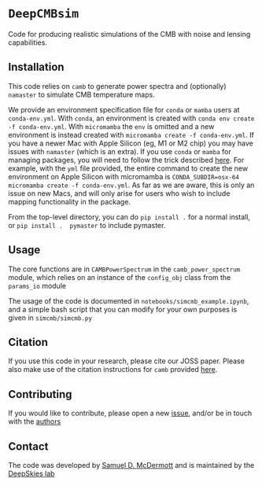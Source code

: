 # `DeepCMBsim`

Code for producing realistic simulations of the CMB with noise and lensing capabilities.

## Installation

This code relies on `camb` to generate power spectra and (optionally) `namaster` to simulate CMB temperature maps. 

We provide an environment specification file for `conda` or `mamba` users at `conda-env.yml`. With `conda`, an environment is created with `conda env create -f conda-env.yml`. With `micromamba` the `env` is omitted and a new environment is instead created with `micromamba create -f conda-env.yml`. If you have a newer Mac with Apple Silicon (eg, M1 or M2 chip) you may have issues with `namaster` (which is an extra). If you use `conda` or `mamba` for managing packages, you will need to follow the trick described [here](https://conda-forge.org/docs/user/tipsandtricks.html#installing-apple-intel-packages-on-apple-silicon). For example, with the `yml` file provided, the entire command to create the new environment on Apple Silicon with micromamba is `CONDA_SUBDIR=osx-64 micromamba create -f conda-env.yml`. As far as we are aware, this is only an issue on new Macs, and will only arise for users who wish to include mapping functionality in the package. 

From the top-level directory, you can do `pip install .` for a normal install, or `pip install .  pymaster` to include pymaster.

## Usage

The core functions are in `CAMBPowerSpectrum` in the `camb_power_spectrum` module, which relies on an instance of the `config_obj` class from the `params_io` module 

The usage of the code is documented in `notebooks/simcmb_example.ipynb`, and a simple bash script that you can modify for your own purposes is given in `simcmb/simcmb.py`


## Citation

If you use this code in your research, please cite our JOSS paper. Please also make use of the citation instructions for `camb` provided [here](https://camb.info).


## Contributing

If you would like to contribute, please open a new [issue](https://github.com/deepskies/simcmb/issues), and/or be in touch with the [authors](#contact)

## Contact

The code was developed by [Samuel D. McDermott](https://samueldmcdermott.github.io) and is maintained by the [DeepSkies lab](https://deepskieslab.com)
